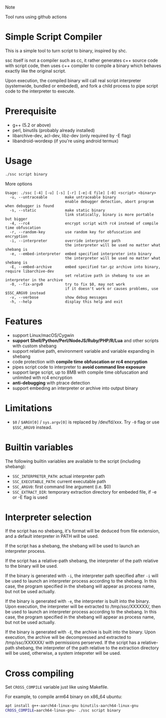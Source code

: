 > [!Note]
> Tool runs using github actions

# Simple Script Compiler

This is a simple tool to turn script to binary, inspired by shc.

ssc itself is not a compiler such as cc, it rather generates c++ source code with script code, then uses c++ compiler to compile a binary which behaves exactly like the original script.

Upon execution, the compiled binary will call real script interpreter (systemwide, bundled or embeded), and fork a child process to pipe script code to the interpreter to execute.

# Prerequisite

* g++ (5.2 or above)
* perl, binutils (probably already installed)
* libarchive-dev, acl-dev, libz-dev (only required by -E flag)
* libandroid-wordexp (if you're using android termux)

# Usage

```bash
./ssc script binary
```

More options

```
Usage: ./ssc [-4] [-u] [-s] [-r] [-e|-E file] [-0] <script> <binary>
  -u, --untraceable        make untraceable binary
                           enable debugger detection, abort program when debugger is found
  -s, --static             make static binary
                           link statically, binary is more portable but bigger
  -4, --rc4                encrypt script with rc4 instead of compile time obfuscation
  -r, --random-key         use random key for obfuscation and encryption
  -i, --interpreter        override interpreter path
                           the interpreter will be used no matter what shebang is
  -e, --embed-interpreter  embed specified interpreter into binary
                           the interpreter will be used no matter what shebang is
  -E, --embed-archive      embed specified tar.gz archive into binary, require libarchive-dev
                           set relative path in shebang to use an interpreter in the archive
  -0, --fix-argv0          try to fix $0, may not work
                           if it doesn't work or causes problems, use $SSC_ARGV0 instead
  -v, --verbose            show debug messages
  -h, --help               display this help and exit
```

# Features

* support Linux/macOS/Cygwin
* **support Shell/Python/Perl/NodeJS/Ruby/PHP/R/Lua** and other scripts with custom shebang
* support relative path, environment variable and variable expanding in shebang
* code protection with **compile time obfuscation or rc4 encryption**
* pipes script code to interpreter to **avoid command line exposure**
* support large script, up to 8MB with compile time obfuscation and unlimited with rc4 encryption
* **anti-debugging** with ptrace detection
* support embeding an interpreter or archive into output binary

# Limitations

* `$0` / `$ARGV[0]` / `sys.argv[0]` is replaced by /dev/fd/xxx. Try `-0` flag or use `$SSC_ARGV0` instead.

# Builtin variables

The following builtin variables are available to the script (including shebang):

* `SSC_INTERPRETER_PATH`: actual interpreter path
* `SSC_EXECUTABLE_PATH`: current executable path
* `SSC_ARGV0`: first command line argument (i.e. $0)
* `SSC_EXTRACT_DIR`: temporary extraction directory for embeded file, if -e or -E flag is used

# Interpreter selection

If the script has no shebang, it's format will be deduced from file extension, and a default interpreter in PATH will be used.

If the script has a shebang, the shebang will be used to launch an interpreter process.

If the script has a relative-path shebang, the interpreter of the path relative to the binary will be used. 

If the binary is generated with `-i`, the interpreter path specified after `-i` will be used to launch an interpreter process according to the shebang. In this case, the program specified in the shebang will appear as process name, but not be used actually.

If the binary is generated with `-e`, the interpreter is built into the binary. Upon execution, the interpreter will be extracted to /tmp/ssc/XXXXXX/, then be used to launch an interpreter process according to the shebang. In this case, the program specified in the shebang will appear as process name, but not be used actually.

If the binary is generated with `-E`, the archive is built into the binary. Upon execution, the archive will be decompressed and extracted to /tmp/ssc/XXXXXX/ with permissions perserved. If the script has a relative-path shebang, the interpreter of the path relative to the extraction directory will be used, otherwise, a system intepreter will be used.

# Cross compiling

Set `CROSS_COMPILE` variable just like using Makefile.

For example, to compile arm64 binary on x86_64 ubuntu:

```bash
apt install g++-aarch64-linux-gnu binutils-aarch64-linux-gnu
CROSS_COMPILE=aarch64-linux-gnu- ./ssc script binary
```
